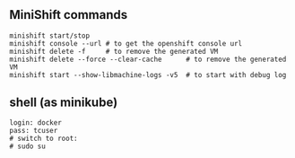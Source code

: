 #

## MiniShift commands
    minishift start/stop
    minishift console --url # to get the openshift console url 
    minishift delete -f     # to remove the generated VM
    minishift delete --force --clear-cache      # to remove the generated VM
    minishift start --show-libmachine-logs -v5  # to start with debug log
    
    
## shell (as minikube)
    login: docker
    pass: tcuser
    # switch to root:
    # sudo su

